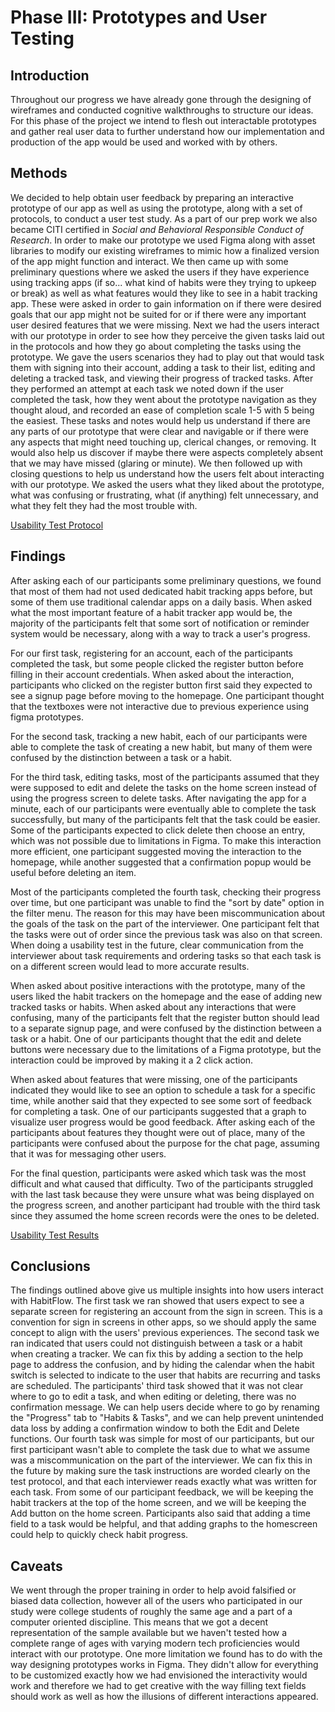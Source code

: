 # Phase III: Prototypes and User Testing


## Introduction

Throughout our progress we have already gone through the designing of wireframes and conducted cognitive walkthroughs to structure our ideas. For this phase of the project we intend to flesh out interactable prototypes and gather real user data to further understand how our implementation and production of the app would be used and worked with by others.


## Methods

We decided to help obtain user feedback by preparing an interactive prototype of our app as well as using the prototype, along with a set of protocols, to conduct a user test study. As a part of our prep work we also became CITI certified in _Social and Behavioral Responsible Conduct of Research_. In order to make our prototype we used Figma along with asset libraries to modify our existing wireframes to mimic how a finalized version of the app might function and interact. We then came up with some preliminary questions where we asked the users if they have experience using tracking apps (if so... what kind of habits were they trying to upkeep or break) as well as what features would they like to see in a habit tracking app. These were asked in order to gain information on if there were desired goals that our app might not be suited for or if there were any important user desired features that we were missing. Next we had the users interact with our prototype in order to see how they perceive the given tasks laid out in the protocols and how they go about completing the tasks using the prototype. We gave the users scenarios they had to play out that would task them with signing into their account, adding a task to their list, editing and deleting a tracked task, and viewing their progress of tracked tasks. After they performed an attempt at each task we noted down if the user completed the task, how they went about the prototype navigation as they thought aloud, and recorded an ease of completion scale 1-5 with 5 being the easiest. These tasks and notes would help us understand if there are any parts of our prototype that were clear and navigable or if there were any aspects that might need touching up, clerical changes, or removing. It would also help us discover if maybe there were aspects completely absent that we may have missed (glaring or minute). We then followed up with closing questions to help us understand how the users felt about interacting with our prototype. We asked the users what they liked about the prototype, what was confusing or frustrating, what (if anything) felt unnecessary, and what they felt they had the most trouble with.

[Usability Test Protocol](phaseIII/IRB%20Protocol.pdf)

## Findings

After asking each of our participants some preliminary questions, we found that most of them had not used dedicated habit tracking apps before, but some of them use traditional calendar apps on a daily basis.  When asked what the most important feature of a habit tracker app would be, the majority of the participants felt that some sort of notification or reminder system would be necessary, along with a way to track a user's progress.

For our first task, registering for an account, each of the participants completed the task, but some people clicked the register button before filling in their account credentials.  When asked about the interaction, participants who clicked on the register button first said they expected to see a signup page before moving to the homepage.  One participant thought that the textboxes were not interactive due to previous experience using figma prototypes.

For the second task, tracking a new habit, each of our participants were able to complete the task of creating a new habit, but many of them were confused by the distinction between a task or a habit.

For the third task, editing tasks, most of the participants assumed that they were supposed to edit and delete the tasks on the home screen instead of using the progress screen to delete tasks.  After navigating the app for a minute, each of our participants were eventually able to complete the task successfully, but many of the participants felt that the task could be easier.  Some of the participants expected to click delete then choose an entry, which was not possible due to limitations in Figma.  To make this interaction more efficient, one participant suggested moving the interaction to the homepage, while another suggested that a confirmation popup would be useful before deleting an item.

Most of the participants completed the fourth task, checking their progress over time, but one participant was unable to find the "sort by date" option in the filter menu.  The reason for this may have been miscommunication about the goals of the task on the part of the interviewer.  One participant felt that the tasks were out of order since the previous task was also on that screen.  When doing a usability test in the future, clear communication from the interviewer about task requirements and ordering tasks so that each task is on a different screen would lead to more accurate results.

When asked about positive interactions with the prototype, many of the users liked the habit trackers on the homepage and the ease of adding new tracked tasks or habits.  When asked about any interactions that were confusing, many of the participants felt that the register button should lead to a separate signup page, and were confused by the distinction between a task or a habit.  One of our participants thought that the edit and delete buttons were necessary due to the limitations of a Figma prototype, but the interaction could be improved by making it a 2 click action.

When asked about features that were missing, one of the participants indicated they would like to see an option to schedule a task for a specific time, while another said that they expected to see some sort of feedback for completing a task.  One of our participants suggested that a graph to visualize user progress would be good feedback.  After asking each of the participants about features they thought were out of place, many of the participants were confused about the purpose for the chat page, assuming that it was for messaging other users.

For the final question, participants were asked which task was the most difficult and what caused that difficulty.  Two of the participants struggled with the last task because they were unsure what was being displayed on the progress screen, and another participant had trouble with the third task since they assumed the home screen records were the ones to be deleted.


[Usability Test Results](https://docs.google.com/spreadsheets/d/1Qy-wH5vBXHDyn9_SYCTJ1EDml4YAh-hPgvU_0GExBs8/edit?gid=0#gid=0)

## Conclusions

The findings outlined above give us multiple insights into how users interact with HabitFlow.  The first task we ran showed that users expect to see a separate screen for registering an account from the sign in screen.  This is a convention for sign in screens in other apps, so we should apply the same concept to align with the users' previous experiences.  The second task we ran indicated that users could not distinguish between a task or a habit when creating a tracker.  We can fix this by adding a section to the help page to address the confusion, and by hiding the calendar when the habit switch is selected to indicate to the user that habits are recurring and tasks are scheduled.  The participants' third task showed that it was not clear where to go to edit a task, and when editing or deleting, there was no confirmation message.  We can help users decide where to go by renaming the "Progress" tab to "Habits & Tasks", and we can help prevent unintended data loss by adding a confirmation window to both the Edit and Delete functions.  Our fourth task was simple for most of our participants, but our first participant wasn't able to complete the task due to what we assume was a miscommunication on the part of the interviewer.  We can fix this in the future by making sure the task instructions are worded clearly on the test protocol, and that each interviewer reads exactly what was written for each task.  From some of our participant feedback, we will be keeping the habit trackers at the top of the home screen, and we will be keeping the Add button on the home screen.  Participants also said that adding a time field to a task would be helpful, and that adding graphs to the homescreen could help to quickly check habit progress.

## Caveats

We went through the proper training in order to help avoid falsified or biased data collection, however all of the users who participated in our study were college students of roughly the same age and a part of a computer oriented discipline. This means that we got a decent representation of the sample available but we haven't tested how a complete range of ages with varying modern tech proficiencies would interact with our prototype. One more limitation we found has to do with the way designing prototypes works in Figma. They didn't allow for everything to be customized exactly how we had envisioned the interactivity would work and therefore we had to get creative with the way filling text fields should work as well as how the illusions of different interactions appeared.